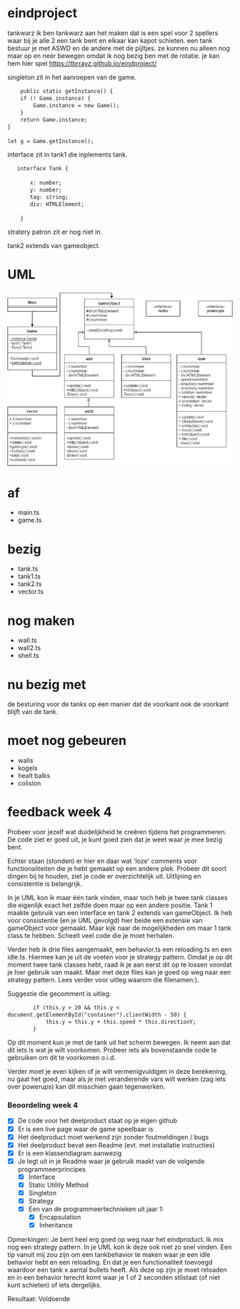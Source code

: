 # eindproject
tankwarz
ik ben tankwarz aan het maken dat is een spel voor 2 spellers waar bij je alle 2 een tank bent en elkaar kan kapot schieten.
een tank bestuur je met ASWD en de andere met de pijltjes. 
ze kunnen nu alleen nog maar op en neer bewegen omdat ik nog bezig ben met de rotatie.
je kan hem hier spel https://tbrrayz.github.io/eindproject/

singleton zit in het aanroepen van de game.

        public static getInstance() {
        if (! Game.instance) {
            Game.instance = new Game();
        }
        return Game.instance;
    }
    
    let g = Game.getInstance();
    

interface zit in tank1 die inplements tank.
       
       interface Tank {
   
           x: number;
           y: number;
           tag: string;
           div: HTMLElement;

        }

stratery patron zit er nog niet in.

tank2 extends van gameobject.

# UML

![UML](UML.png?raw=true "UML")

# af
- main.ts
- game.ts

# bezig
- tank.ts
- tank1.ts
- tank2.ts
- vector.ts

# nog maken
- wall.ts
- wall2.ts
- shell.ts




# nu bezig met
de besturing voor de tanks op een manier dat de voorkant ook de voorkant blijft van de tank.

# moet nog gebeuren

- walls
- kogels
- healt balks
- colision

# feedback week 4
Probeer voor jezelf wat duidelijkheid te creëren tijdens het programmeren. De code ziet er goed uit, je kunt goed zien dat je weet waar je mee bezig bent.

Echter staan (stonden) er hier en daar wat 'loze' comments voor functionaliteiten die je hebt gemaakt op een andere plek. Probeer dit soort dingen bij te houden, ziet je code er overzichtelijk uit. Uitlijning en consistentie is belangrijk.

In je UML kon ik maar één tank vinden, maar toch heb je twee tank classes die eigenlijk exact het zelfde doen maar op een andere positie. Tank 1 maakte gebruik van een interface en tank 2 extends van gameObject. Ik heb voor consistentie (en je UML gevolgd) hier beide een extensie van gameObject voor gemaakt. Maar kijk naar de mogelijkheden om maar 1 tank class te hebben. Scheelt veel code die je moet herhalen. 

Verder heb ik drie files aangemaakt, een behavior.ts een reloading.ts en een idle.ts. Hiermee kan je uit de voeten voor je strategy pattern. Omdat je op dit moment twee tank classes hebt, raad ik je aan eerst dit op te lossen voordat je hier gebruik van maakt. Maar met deze files kan je goed op weg naar een strategy pattern. Lees verder voor uitleg waarom die filenamen:).

Suggestie die gecomment is uitleg:
```
        if (this.y > 20 && this.y < document.getElementById("container").clientWidth - 50) {
            this.y = this.y + this.speed * this.directionY;
        }
```
Op dit moment kun je met de tank uit het scherm bewegen. Ik neem aan dat dit iets is wat je wilt voorkomen.
Probeer iets als bovenstaande code te gebruiken om dit te voorkomen o.i.d.

Verder moet je even kijken of je wilt vermenigvuldigen in deze berekening, nu gaat het goed, maar als je met veranderende vars wilt werken (zag iets over powerups) kan dit misschien gaan tegenwerken.

### Beoordeling week 4
- [x] De code voor het deelproduct staat op je eigen github
- [x] Er is een live page waar de game speelbaar is
- [x] Het deelproduct moet werkend zijn zonder foutmeldingen / bugs
- [x] Het deelproduct bevat een Readme (evt. met installatie instructies)
- [x] Er is een klassendiagram aanwezig
- [x] Je legt uit in je Readme waar je gebruik maakt van de volgende programmeerprincipes
    - [x] Interface
    - [x] Static Utility Method
    - [x] Singleton
    - [x] Strategy
    - [x] Een van de programmeertechnieken uit jaar 1:
        - [x] Encapsulation
        - [x] Inheritance

Opmerkingen:
Je bent heel erg goed op weg naar het eindproduct. Ik mis nog een strategy pattern. In je UML kon ik deze ook niet zo snel vinden.
Een tip vanuit mij zou zijn om een tankbehavior te maken waar je een idle behavior hebt en een reloading. En dat je een functionaliteit toevoegd waardoor een tank x aantal bullets heeft. Als deze op zijn je moet reloaden en in een behavior terecht komt waar je 1 of 2 seconden stilstaat (of niet kunt schieten) of iets dergelijks.

Resultaat: Voldoende













